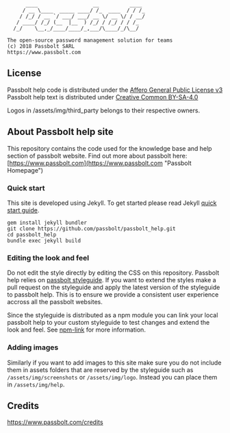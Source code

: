 
	      ____                  __          ____
	     / __ \____  _____ ____/ /_  ____  / / /_
	    / /_/ / __ `/ ___/ ___/ __ \/ __ \/ / __/
	   / ____/ /_/ (__  |__  ) /_/ / /_/ / / /_
	  /_/    \__,_/____/____/_,___/\____/_/\__/
	
	The open-source password management solution for teams
	(c) 2018 Passbolt SARL
	https://www.passbolt.com


## License

Passbolt help code is distributed under the [Affero General Public License v3](http://www.gnu.org/licenses/agpl-3.0.html)
Passbolt help text is distributed under [Creative Common BY-SA-4.0](https://creativecommons.org/licenses/by-sa/4.0/)

Logos in /assets/img/third_party belongs to their respective owners.

## About Passbolt help site

This repository contains the code used for the knowledge base and help section of passbolt website.
Find out more about passbolt here:
[https://www.passbolt.com](https://www.passbolt.com "Passbolt Homepage")

### Quick start
This site is developed using Jekyll.
To get started please read Jekyll [quick start guide](https://jekyllrb.com/docs/quickstart/).

```
gem install jekyll bundler
git clone https://github.com/passbolt/passbolt_help.git
cd passbolt_help
bundle exec jekyll build
```

### Editing the look and feel
Do not edit the style directly by editing the CSS on this repository.
Passbolt help relies on [passbolt styleguide](https://github.com/passbolt/passbolt_styleguide).
If you want to extend the styles make a pull request on the styleguide and apply the latest version
of the styleguide to passbolt help. This is to ensure we provide a consistent user experience accross 
all the passbolt websites.

Since the styleguide is distributed as a npm module you can link your local passbolt help to your custom 
styleguide to test changes and extend the look and feel. 
See [npm-link](https://docs.npmjs.com/cli/link) for more information.

### Adding images
Similarly if you want to add images to this site make sure you do not include them in assets folders that are
reserved by the styleguide such as `/assets/img/screenshots` or `/assets/img/logo`. Instead you can place them in `/assets/img/help`.

## Credits

https://www.passbolt.com/credits

